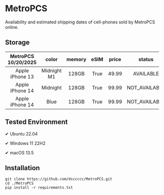 # MetroPCS
Availability and estimated shipping dates of cell-phones sold by MetroPCS online.
## Storage
|MetroPCS 10/20/2025|color|memory|eSIM|price|status|shipping from|shipping to|
|:--:|:--:|:--:|:--:|:--:|:--:|:--:|:--:|
|Apple iPhone 13|Midnight M1|128GB|True|49.99|AVAILABLE|10/20/2025|10/23/2025|
|Apple iPhone 14|Midnight|128GB|True|99.99|NOT_AVAILABLE|10/27/2025|10/30/2025|
|Apple iPhone 14|Blue|128GB|True|99.99|NOT_AVAILABLE|10/20/2025|10/23/2025|

## Tested Environment
✔ Ubuntu 22.04

✔ Windows 11 22H2

✔ macOS 13.5
## Installation
```
git clone https://github.com/dsccccc/MetroPCS.git
cd ./MetroPCS
pip install -r requirements.txt
```
